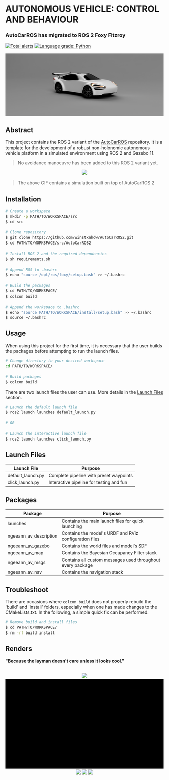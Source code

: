 # AUTONOMOUS VEHICLE: CONTROL AND BEHAVIOUR
### AutoCarROS has migrated to ROS 2 Foxy Fitzroy
[![Total alerts](https://img.shields.io/lgtm/alerts/g/winstxnhdw/AutoCarROS2.svg?logo=lgtm&logoWidth=18)](https://lgtm.com/projects/g/winstxnhdw/AutoCarROS2/alerts/)
[![Language grade: Python](https://img.shields.io/lgtm/grade/python/g/winstxnhdw/AutoCarROS2.svg?logo=lgtm&logoWidth=18)](https://lgtm.com/projects/g/winstxnhdw/AutoCarROS2/context:python)
<div align="center">
	<img src="https://github.com/winstxnhdw/AutoCarROS/blob/master/resources/pictures/ngeeann_av_ultrawide.png?raw=true" />
</div>

## Abstract
This project contains the ROS 2 variant of the [AutoCarROS](https://github.com/winstxnhdw/AutoCarROS) repository. It is a template for the development of a robust non-holonomic autonomous vehicle platform in a simulated environment using ROS 2 and Gazebo 11.
> No avoidance manoeuvre has been added to this ROS 2 variant yet.

<div align="center">
	<img src="resources/reactive_path_planning.gif" />
</div>

> The above GIF contains a simulation built on top of AutoCarROS 2

## Installation
```bash
# Create a workspace
$ mkdir -p PATH/TO/WORKSPACE/src
$ cd src

# Clone repository
$ git clone https://github.com/winstxnhdw/AutoCarROS2.git
$ cd PATH/TO/WORKSPACE/src/AutoCarROS2

# Install ROS 2 and the required dependencies
$ sh requirements.sh

# Append ROS to .bashrc
$ echo "source /opt/ros/foxy/setup.bash" >> ~/.bashrc

# Build the packages
$ cd PATH/TO/WORKSPACE/
$ colcon build

# Append the workspace to .bashrc
$ echo "source PATH/TO/WORKSPACE/install/setup.bash" >> ~/.bashrc
$ source ~/.bashrc
```

## Usage
When using this project for the first time, it is necessary that the user builds the packages before attempting to run the launch files.
```bash
# Change directory to your desired workspace
cd PATH/TO/WORKSPACE/

# Build packages
$ colcon build

```
There are two launch files the user can use. More details in the [Launch Files](#Launch-Files) section.
```bash
# Launch the default launch file
$ ros2 launch launches default_launch.py

# OR

# Launch the interactive launch file
$ ros2 launch launches click_launch.py
```

## Launch Files
|Launch File|Purpose|
|-----------|-------|
|default_launch.py|Complete pipeline with preset waypoints|
|click_launch.py|Interactive pipeline for testing and fun|

## Packages
|Package|Purpose|
|-----------|-------|
|launches|Contains the main launch files for quick launching|
|ngeeann_av_description|Contains the model's URDF and RViz configuration files|
|ngeeann_av_gazebo|Contains the world files and model's SDF|
|ngeeann_av_map|Contains the Bayesian Occupancy Filter stack|
|ngeeann_av_msgs|Contains all custom messages used throughout every package|
|ngeeann_av_nav|Contains the navigation stack|

## Troubleshoot
There are occasions where `colcon build` does not properly rebuild the 'build' and 'install' folders, especially when one has made changes to the CMakeLists.txt. In the following, a simple quick fix can be performed.
```bash
# Remove build and install files
$ cd PATH/TO/WORKSPACE/
$ rm -rf build install
```

## Renders
<b>"Because the layman doesn't care unless it looks cool."<b>
<br />
<br />
<div align="center">
	<img src="https://github.com/winstxnhdw/AutoCarROS/blob/master/resources/gifs/renders.gif?raw=true" />
	<img src="https://github.com/winstxnhdw/AutoCarROS/blob/master/resources/gifs/1.gif?raw=true" />
	<img src="https://github.com/winstxnhdw/AutoCarROS/blob/master/resources/gifs/2.gif?raw=true" />
	<img src="https://github.com/winstxnhdw/AutoCarROS/blob/master/resources/gifs/3.gif?raw=true" />
	<img src="https://github.com/winstxnhdw/AutoCarROS/blob/master/resources/gifs/4.gif?raw=true" />
</div>

